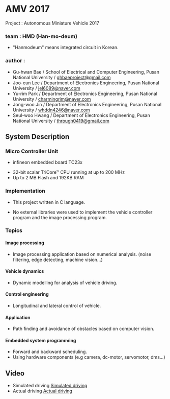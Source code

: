 # AMV 2017

Project : Autonomous Miniature Vehicle 2017

### team : HMD (Han-mo-deum)
- "Hanmodeum" means integrated circuit in Korean.

### author : 
- Gu-hwan Bae / School of Electrical and Computer Engineering, Pusan National University / ghbaeproject@gmail.com
- Joo-eun Lee / Department of Electronics Engineering, Pusan National University / jel6089@naver.com
- Yu-rim Park / Department of Electronics Engineering, Pusan National University / charmingrim@naver.com
- Jong-woo Jin / Department of Electronics Engineering, Pusan National University / whddn4246@naver.com
- Seul-woo Hwang /  Department of Electronics Engineering, Pusan National University / through0419@gmail.com


## System Description

### Micro Controller Unit
* infineon embedded board TC23x
- 32-bit scalar TriCore™ CPU running at up to 200 MHz
- Up to 2 MB Flash and 192KB RAM

### Implementation
* This project written in C language.
- No external libraries were used to implement the vehicle controller program and the image processing program.

### Topics
#### Image processing
- Image processing application based on numerical analysis. (noise filtering, edge detecting, machine vision...)
#### Vehicle dynamics
- Dynamic modelling for analysis of vehicle driving.
#### Control engineering
- Longitudinal and lateral control of vehicle.
#### Application
- Path finding and avoidance of obstacles based on computer vision.
#### Embedded system programming
- Forward and backward scheduling.
- Using hardware components (e.g camera, dc-motor, servomotor, dms...)

## Video
* Simulated driving
[Simulated driving](https://www.youtube.com/watch?v=YROYeMcettg)
* Actual driving
[Actual driving](https://www.youtube.com/watch?v=oGVoWftAiQo)
